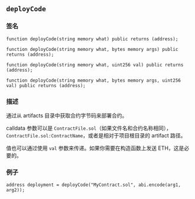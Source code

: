 ## `deployCode`

### 签名

```solidity
function deployCode(string memory what) public returns (address);
```

```solidity
function deployCode(string memory what, bytes memory args) public returns (address);
```

```solidity
function deployCode(string memory what, uint256 val) public returns (address);
```

```solidity
function deployCode(string memory what, bytes memory args, uint256 val) public returns (address);
```

### 描述

通过从 artifacts 目录中获取合约字节码来部署合约。

calldata 参数可以是 `ContractFile.sol`（如果文件名和合约名称相同），`ContractFile.sol:ContractName`，或者是相对于项目根目录的 artifact 路径。

值也可以通过使用 `val` 参数来传递。如果你需要在构造函数上发送 ETH，这是必要的。

### 例子

```solidity
address deployment = deployCode("MyContract.sol", abi.encode(arg1, arg2));
```
